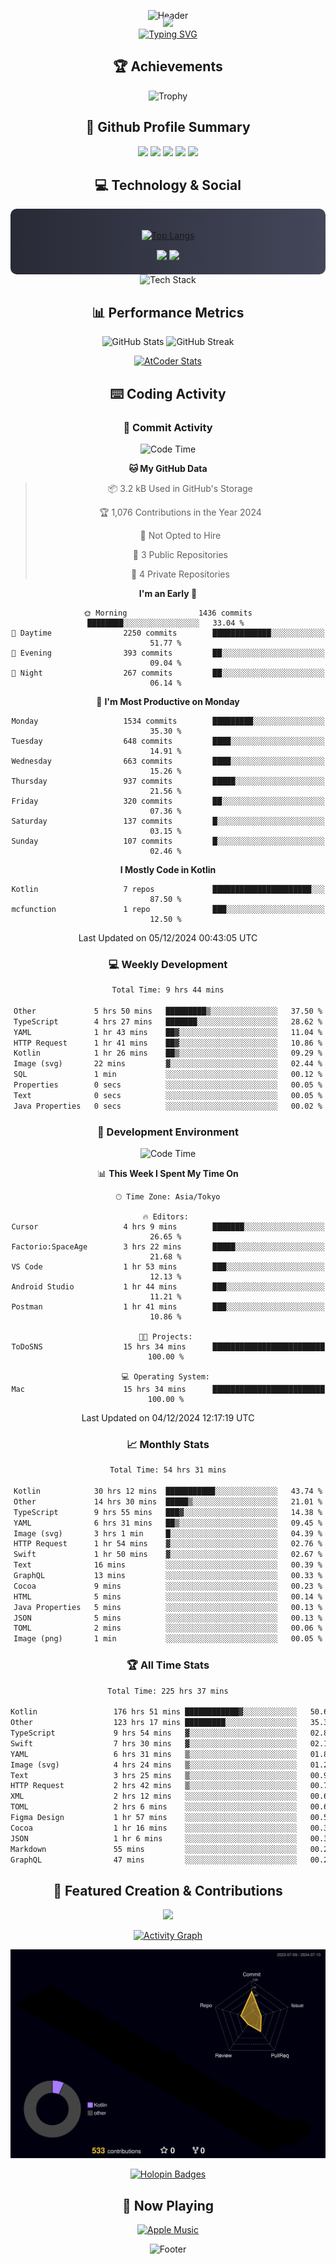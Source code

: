 <div align="center">
  
![Header](https://capsule-render.vercel.app/api?type=waving&color=gradient&customColorList=12&height=300&section=header&text=Welcome%20to%20Batapii's%20Universe&fontSize=50&animation=fadeIn&fontAlignY=40&desc=Android%20Developer%20|%20Kotlin%20LOVE%20)

<div style="margin-top: -20px;">
  <img src="https://readme-typing-svg.herokuapp.com/?lines=Crafting+Android+Experiences;Building+Tomorrow's+Apps+Today;Always+Learning,+Always+Growing&font=Fira%20Code&center=true&width=440&height=45&color=f75c7e&vCenter=true&size=22&pause=1000">
</div>

<a href="https://git.io/typing-svg">
  <img src="https://readme-typing-svg.demolab.com?font=Fira+Code&weight=600&size=28&duration=4000&pause=1000&center=true&vCenter=true&width=800&lines=Hey+there!+I'm+Batapii+%F0%9F%91%8B;Android+Developer+from+Japan+%F0%9F%87%AF%F0%9F%87%B5" alt="Typing SVG" />
</a>

## 🏆 Achievements

![Trophy](https://github-profile-trophy.vercel.app/?username=batapii&theme=onestar&no-frame=true&no-bg=true&column=8&rank=SSS,SS,S,AAA,AA,A,B,C&margin-w=10&margin-h=10)

## 🎯 Github Profile Summary

<div align="center">
  <img src="http://github-profile-summary-cards.vercel.app/api/cards/profile-details?username=batapii&theme=radical" />
  <img src="http://github-profile-summary-cards.vercel.app/api/cards/repos-per-language?username=batapii&theme=radical" />
  <img src="http://github-profile-summary-cards.vercel.app/api/cards/most-commit-language?username=batapii&theme=radical" />
  <img src="http://github-profile-summary-cards.vercel.app/api/cards/stats?username=batapii&theme=radical" />
  <img src="http://github-profile-summary-cards.vercel.app/api/cards/productive-time?username=batapii&theme=radical" />
</div>

## 💻 Technology & Social

<div align="center" style="background: linear-gradient(to right, #282A36, #44475A); padding: 20px; border-radius: 10px;">

[![Top Langs](https://github-readme-stats.vercel.app/api/top-langs/?username=batapii
)](https://github.com/anuraghazra/github-readme-stats)

<div style="margin-top: 15px">
<a href="https://github.com/batapii"><img src="https://img.shields.io/github/followers/batapii?style=for-the-badge&logo=github&label=Follow&color=ff6e96&labelColor=282A36"/></a>
<a href="https://twitter.com/batapii3939"><img src="https://img.shields.io/twitter/follow/batapii?style=for-the-badge&logo=twitter&color=1DA1F2&labelColor=282A36&label= Twitter"/></a>
</div>

</div>

<div align="center">
<img src="https://github-readme-tech-stack.vercel.app/api/cards?title=Tech+Stack&align=center&titleAlign=center&fontSize=20&lineHeight=10&lineCount=4&theme=github_dark&width=800&bg=%230D1117&badge=%23161B22&border=%2321262D&titleColor=%2358A6FF&line1=kotlin%2Ckotlin%2C0095D5%3Bandroid%2Candroid%2C00ff00%3Bjetpackcompose%2Cjetpack%2C4285F4%3B&line2=swift%2Cswift%2CFA7343%3Bfirebase%2Cfirebase%2CFFCA28%3Bgithub%2Cgithub%2C181717%3B&line3=typescript%2Ctypescript%2C3178C6%3Bgraphql%2Cgraphql%2CE10098%3Bsupabase%2Csupabase%2C3FCF8E%3B&line4=gradle%2Cgradle%2C02303A%3Bgitkraken%2Cgitkraken%2C179287%3Bpostman%2Cpostman%2CFF6C37%3B" alt="Tech Stack" />
</div>



## 📊 Performance Metrics

<div align="center">

![GitHub Stats](https://github-readme-stats.vercel.app/api?username=batapii&show_icons=true&theme=radical&hide_border=true&bg_color=0D1117)
![GitHub Streak](https://github-readme-streak-stats.herokuapp.com/?user=batapii&theme=radical&hide_border=true&background=0D1117)

[![AtCoder Stats](https://atcoder-readme-stats.vercel.app/stats/batapii3939?theme=dark&show_history=5&width=495)](https://github.com/iwbc-mzk/atcoder-readme-stats)

</div>

## ⌨️ Coding Activity

### 🌟 Commit Activity
<!--START_SECTION:commit-stats-->
![Code Time](http://img.shields.io/badge/Code%20Time-350%20hrs%2058%20mins-blue)

**🐱 My GitHub Data** 

> 📦 3.2 kB Used in GitHub's Storage 
 > 
> 🏆 1,076 Contributions in the Year 2024
 > 
> 🚫 Not Opted to Hire
 > 
> 📜 3 Public Repositories 
 > 
> 🔑 4 Private Repositories 
 > 
**I'm an Early 🐤** 

```text
🌞 Morning                1436 commits        ████████░░░░░░░░░░░░░░░░░   33.04 % 
🌆 Daytime                2250 commits        █████████████░░░░░░░░░░░░   51.77 % 
🌃 Evening                393 commits         ██░░░░░░░░░░░░░░░░░░░░░░░   09.04 % 
🌙 Night                  267 commits         ██░░░░░░░░░░░░░░░░░░░░░░░   06.14 % 
```
📅 **I'm Most Productive on Monday** 

```text
Monday                   1534 commits        █████████░░░░░░░░░░░░░░░░   35.30 % 
Tuesday                  648 commits         ████░░░░░░░░░░░░░░░░░░░░░   14.91 % 
Wednesday                663 commits         ████░░░░░░░░░░░░░░░░░░░░░   15.26 % 
Thursday                 937 commits         █████░░░░░░░░░░░░░░░░░░░░   21.56 % 
Friday                   320 commits         ██░░░░░░░░░░░░░░░░░░░░░░░   07.36 % 
Saturday                 137 commits         █░░░░░░░░░░░░░░░░░░░░░░░░   03.15 % 
Sunday                   107 commits         █░░░░░░░░░░░░░░░░░░░░░░░░   02.46 % 
```


**I Mostly Code in Kotlin** 

```text
Kotlin                   7 repos             ██████████████████████░░░   87.50 % 
mcfunction               1 repo              ███░░░░░░░░░░░░░░░░░░░░░░   12.50 % 
```




 Last Updated on 05/12/2024 00:43:05 UTC
<!--END_SECTION:commit-stats-->

### 💻 Weekly Development
<!--START_SECTION:wakatime-->

```txt
Total Time: 9 hrs 44 mins

Other             5 hrs 50 mins   █████████▒░░░░░░░░░░░░░░░   37.50 %
TypeScript        4 hrs 27 mins   ███████░░░░░░░░░░░░░░░░░░   28.62 %
YAML              1 hr 43 mins    ██▓░░░░░░░░░░░░░░░░░░░░░░   11.04 %
HTTP Request      1 hr 41 mins    ██▓░░░░░░░░░░░░░░░░░░░░░░   10.86 %
Kotlin            1 hr 26 mins    ██▒░░░░░░░░░░░░░░░░░░░░░░   09.29 %
Image (svg)       22 mins         ▓░░░░░░░░░░░░░░░░░░░░░░░░   02.44 %
SQL               1 min           ░░░░░░░░░░░░░░░░░░░░░░░░░   00.12 %
Properties        0 secs          ░░░░░░░░░░░░░░░░░░░░░░░░░   00.05 %
Text              0 secs          ░░░░░░░░░░░░░░░░░░░░░░░░░   00.05 %
Java Properties   0 secs          ░░░░░░░░░░░░░░░░░░░░░░░░░   00.02 %
```

<!--END_SECTION:wakatime-->

### 🔨 Development Environment
<!--START_SECTION:dev-stats-->
![Code Time](http://img.shields.io/badge/Code%20Time-350%20hrs%2058%20mins-blue)

📊 **This Week I Spent My Time On** 

```text
🕑︎ Time Zone: Asia/Tokyo

🔥 Editors: 
Cursor                   4 hrs 9 mins        ███████░░░░░░░░░░░░░░░░░░   26.65 % 
Factorio:SpaceAge        3 hrs 22 mins       █████░░░░░░░░░░░░░░░░░░░░   21.68 % 
VS Code                  1 hr 53 mins        ███░░░░░░░░░░░░░░░░░░░░░░   12.13 % 
Android Studio           1 hr 44 mins        ███░░░░░░░░░░░░░░░░░░░░░░   11.21 % 
Postman                  1 hr 41 mins        ███░░░░░░░░░░░░░░░░░░░░░░   10.86 % 

🐱‍💻 Projects: 
ToDoSNS                  15 hrs 34 mins      █████████████████████████   100.00 % 

💻 Operating System: 
Mac                      15 hrs 34 mins      █████████████████████████   100.00 % 
```


 Last Updated on 04/12/2024 12:17:19 UTC
<!--END_SECTION:dev-stats-->

### 📈 Monthly Stats
<!--START_SECTION:wakamonth-->

```txt
Total Time: 54 hrs 31 mins

Kotlin            30 hrs 12 mins  ███████████░░░░░░░░░░░░░░   43.74 %
Other             14 hrs 30 mins  █████▒░░░░░░░░░░░░░░░░░░░   21.01 %
TypeScript        9 hrs 55 mins   ███▓░░░░░░░░░░░░░░░░░░░░░   14.38 %
YAML              6 hrs 31 mins   ██▒░░░░░░░░░░░░░░░░░░░░░░   09.45 %
Image (svg)       3 hrs 1 min     █░░░░░░░░░░░░░░░░░░░░░░░░   04.39 %
HTTP Request      1 hr 54 mins    ▓░░░░░░░░░░░░░░░░░░░░░░░░   02.76 %
Swift             1 hr 50 mins    ▓░░░░░░░░░░░░░░░░░░░░░░░░   02.67 %
Text              16 mins         ░░░░░░░░░░░░░░░░░░░░░░░░░   00.39 %
GraphQL           13 mins         ░░░░░░░░░░░░░░░░░░░░░░░░░   00.33 %
Cocoa             9 mins          ░░░░░░░░░░░░░░░░░░░░░░░░░   00.23 %
HTML              5 mins          ░░░░░░░░░░░░░░░░░░░░░░░░░   00.14 %
Java Properties   5 mins          ░░░░░░░░░░░░░░░░░░░░░░░░░   00.13 %
JSON              5 mins          ░░░░░░░░░░░░░░░░░░░░░░░░░   00.13 %
TOML              2 mins          ░░░░░░░░░░░░░░░░░░░░░░░░░   00.06 %
Image (png)       1 min           ░░░░░░░░░░░░░░░░░░░░░░░░░   00.05 %
```

<!--END_SECTION:wakamonth-->

### 🏆 All Time Stats
<!--START_SECTION:wakaalltime-->

```txt
Total Time: 225 hrs 37 mins

Kotlin                 176 hrs 51 mins ████████████▓░░░░░░░░░░░░   50.69 %
Other                  123 hrs 17 mins █████████░░░░░░░░░░░░░░░░   35.34 %
TypeScript             9 hrs 54 mins   ▓░░░░░░░░░░░░░░░░░░░░░░░░   02.84 %
Swift                  7 hrs 30 mins   ▓░░░░░░░░░░░░░░░░░░░░░░░░   02.15 %
YAML                   6 hrs 31 mins   ▒░░░░░░░░░░░░░░░░░░░░░░░░   01.87 %
Image (svg)            4 hrs 24 mins   ▒░░░░░░░░░░░░░░░░░░░░░░░░   01.26 %
Text                   3 hrs 25 mins   ▒░░░░░░░░░░░░░░░░░░░░░░░░   00.98 %
HTTP Request           2 hrs 42 mins   ▒░░░░░░░░░░░░░░░░░░░░░░░░   00.78 %
XML                    2 hrs 12 mins   ░░░░░░░░░░░░░░░░░░░░░░░░░   00.63 %
TOML                   2 hrs 6 mins    ░░░░░░░░░░░░░░░░░░░░░░░░░   00.61 %
Figma Design           1 hr 57 mins    ░░░░░░░░░░░░░░░░░░░░░░░░░   00.56 %
Cocoa                  1 hr 16 mins    ░░░░░░░░░░░░░░░░░░░░░░░░░   00.37 %
JSON                   1 hr 6 mins     ░░░░░░░░░░░░░░░░░░░░░░░░░   00.32 %
Markdown               55 mins         ░░░░░░░░░░░░░░░░░░░░░░░░░   00.26 %
GraphQL                47 mins         ░░░░░░░░░░░░░░░░░░░░░░░░░   00.22 %
```

<!--END_SECTION:wakaalltime-->


## 🌟 Featured Creation & Contributions

<div align="center">
  <a href="https://github.com/batapii/ToDoSNS">
    <img src="https://github-readme-stats.vercel.app/api/pin/?username=batapii&repo=ToDoSNS&theme=radical&hide_border=true&bg_color=0D1117" />
  </a>

[![Activity Graph](https://github-readme-activity-graph.vercel.app/graph?username=batapii&custom_title=Contribution%20Graph&hide_border=true&theme=radical&bg_color=0D1117)](https://github.com/ashutosh00710/github-readme-activity-graph)

![3D Contrib](./profile-3d-contrib/profile-night-rainbow.svg)

[![Holopin Badges](https://holopin.me/batapii)](https://holopin.io/@batapii)

</div>

## 🎵 Now Playing

<div align="center">
  
[![Apple Music](https://music-profile.rayriffy.com/theme/dark.svg?uid=001005.6598667d2ffd4a10a4f429edd0ba24c4.1156)](https://github.com/rayriffy/apple-music-github-profile)

</div>

![Footer](https://capsule-render.vercel.app/api?type=waving&color=gradient&customColorList=12&height=100&section=footer)

</div>

